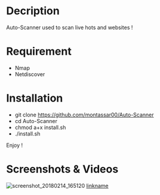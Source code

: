 # Decription

Auto-Scanner used to scan live hots and websites !
# Requirement

* Nmap 
* Netdiscover

# Installation

* git clone https://github.com/montassar00/Auto-Scanner
* cd Auto-Scanner
* chmod a+x install.sh
* ./install.sh

Enjoy !
# Screenshots & Videos 
![screenshot_20180214_165120](https://user-images.githubusercontent.com/17936240/36214899-e255b38c-11aa-11e8-818d-343c23de1013.png)
[linkname](https://youtu.be/yeEShHxw1KI)

